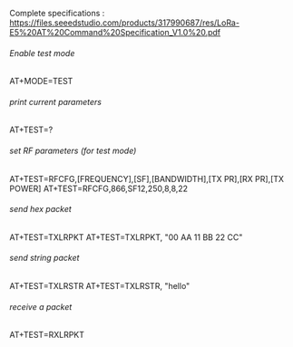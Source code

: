 Complete specifications : https://files.seeedstudio.com/products/317990687/res/LoRa-E5%20AT%20Command%20Specification_V1.0%20.pdf

###### Enable test mode
AT+MODE=TEST

###### print current parameters 
AT+TEST=?

###### set RF parameters (for test mode)

AT+TEST=RFCFG,[FREQUENCY],[SF],[BANDWIDTH],[TX PR],[RX PR],[TX POWER]
AT+TEST=RFCFG,866,SF12,250,8,8,22


###### send hex packet
AT+TEST=TXLRPKT
AT+TEST=TXLRPKT, "00 AA 11 BB 22 CC"

###### send string packet
AT+TEST=TXLRSTR
AT+TEST=TXLRSTR, "hello"

###### receive a packet
AT+TEST=RXLRPKT
